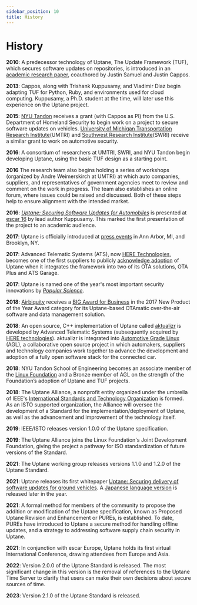 ```yaml
---
sidebar_position: 10
title: History
---
```


# History

**2010**: A predecessor technology of Uptane, The Update Framework (TUF), which
secures software updates on repositories, is introduced in an [academic research paper](../../static/papers/samuel_ccs_2010.pdf),
coauthored by Justin Samuel and Justin Cappos.

**2013**: Cappos, along with Trishank Kuppusamy, and Vladimir Diaz begin
adapting TUF for Python, Ruby, and environments used
for cloud computing. Kuppusamy, a Ph.D. student at the time, will later
use this experience on the Uptane project.

**2015**: [NYU Tandon](https://engineering.nyu.edu/) receives a grant (with
Cappos as PI) from the U.S. Department of Homeland Security to begin work on
a project to secure software updates on vehicles. [University of Michigan Transportation Research Institute](https://umtri.umich.edu/)(UMTRI)
and [Southwest Research Institute](https://www.swri.org/)(SWRI) receive a
similar grant to work on automotive security.

**2016**: A consortium of researchers at
UMTRI, SWRI, and NYU Tandon begin developing Uptane, using the basic
TUF design as a starting point.

**2016** The research team also begins holding a series of workshops (organized by
Andre Weimerskirch at UMTRI) at which auto companies, suppliers, and representatives of government agencies
meet to review and comment on the work in progress. The team also establishes an online forum,
where issues could be raised and discussed. Both of these steps help to ensure
alignment with the intended market.

**2016**: [_Uptane: Securing Software Updates for Automobiles_](../../static/papers/kuppusamy_escar_16.pdf)
is presented at [escar 16](https://www.escar.info/escar-europe/history.html) by
lead author Kuppusamy. This
marked the first presentation of the project to an academic audience.

**2017**: Uptane is officially introduced at [press events](https://www.forbes.com/sites/leemathews/2017/01/19/uptane-will-protect-your-connected-car-from-hackers/#233b99d019be) in Ann Arbor, MI, and Brooklyn, NY.

**2017**: Advanced Telematic Systems (ATS), now [HERE Technologies](https://www.here.com/),
becomes one of the first suppliers to publicly [acknowledge adoption](https://www.autoconnectedcar.com/2017/06/connected-car-news-marvell-telit-att-ats-continental-toyota-marvel-safe-drive-systems-cast-car2go-trimble/) of Uptane when it integrates the framework
into two of its OTA solutions, OTA Plus and ATS Garage.

**2017**: Uptane is named one of the year's most important security innovations
by [_Popular Science_](https://www.popsci.com/top-security-innovations-2017/).

**2018**: [Airbiquity](https://www.airbiquity.com) receives a
[BIG Award for Business](https://www.airbiquity.com/news/press-releases/airbiquity-otamatic-named-2017-new-product-year-business-intelligence-group) in the 2017 New Product of the Year Award category for its
Uptane-based OTAmatic over-the-air software and data management solution.

**2018**: An open source, C++ implementation of Uptane called [aktualizr](https://github.com/uptane/aktualizr)
is developed by Advanced Telematic Systems (subsequently acquired by
[HERE technologies](https://www.here.com/en)). aktualizr
is integrated into [Automotive Grade Linux](https://www.automotivelinux.org/) (AGL),
a collaborative open source project in which
automakers, suppliers and technology companies work together to advance the
development and adoption of a fully open software stack for the connected car.

**2018**: NYU Tandon School of Engineering becomes an associate member of the
[Linux Foundation](https://www.linuxfoundation.org/) and a Bronze member of AGL
on the strength of the Foundation’s adoption of Uptane and TUF projects.

**2018**: The Uptane Alliance, a nonprofit entity organized under the umbrella of
IEEE's [International Standards and Technology Organization](https://ieee-isto.org/) is formed.
As an ISTO supported organization, the Alliance will oversee the development of
a Standard for the implementation/deployment of Uptane, as well as the
advancement and improvement of the technology itself.

**2019**: IEEE/ISTO releases version 1.0.0 of the Uptane specification.

**2019**: The Uptane Alliance joins the Linux Foundation's Joint Development Foundation, giving the project
a pathway for ISO standardization of future versions of the Standard.

**2021**: The Uptane working group releases versions 1.1.0 and 1.2.0 of the Uptane Standard.

**2021**: Uptane releases its first whitepaper [Uptane: Securing delivery of software updates for
ground vehicles](https://uptane.github.io/papers/Uptane_first_whitepaper.pdf). A [Japanese language version](https://uptane.github.io/papers/uptane_first_japanese_92121.pdf) is released later in the year.

**2021**: A formal method for members of the community to propose the addition or modification of the Uptane specification, known as Proposed Uptane Revision and Enhancement or PUREs, is established. To date, PUREs have introduced to Uptane a secure method for handling offline updates, and a strategy to addressing software supply chain security in Uptane.

**2021**: In conjunction with escar Europe, Uptane holds its first virtual International Conference, drawing attendees from Europe and Asia.

**2022**: Version 2.0.0 of the Uptane Standard is released. The most significant change in this version is the removal of references to the Uptane Time Server to clarify that users can make their own decisions about secure sources of time.

**2023**: Version 2.1.0 of the Uptane Standard is released.
